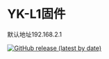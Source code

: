 # YK-L1固件

默认地址192.168.2.1
  
[![GitHub release (latest by date)](https://img.shields.io/github/v/release/0012h/YK-L1?style=for-the-badge&label=Download)](https://github.com/0012H/YK-L1/releases/latest)

